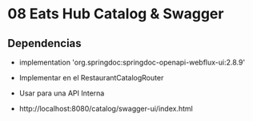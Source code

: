 # 08 Eats Hub Catalog & Swagger
## Dependencias
- implementation 'org.springdoc:springdoc-openapi-webflux-ui:2.8.9'

- Implementar en el RestaurantCatalogRouter
- Usar para una API Interna

- http://localhost:8080/catalog/swagger-ui/index.html
